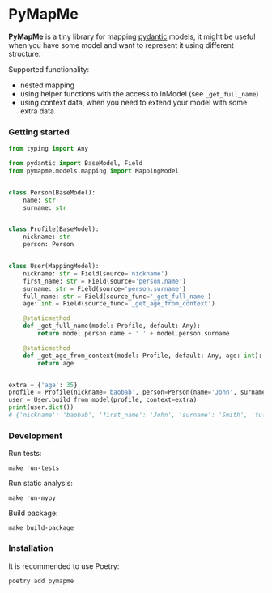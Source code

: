 # PyMapMe

**PyMapMe** is a tiny library for mapping [pydantic](https://github.com/pydantic/pydantic) models, it might be useful when you have some model and want to represent it using different structure.

Supported functionality:
- nested mapping
- using helper functions with the access to InModel (see `_get_full_name`)
- using context data, when you need to extend your model with some extra data 

### Getting started

```python
from typing import Any

from pydantic import BaseModel, Field
from pymapme.models.mapping import MappingModel


class Person(BaseModel):
    name: str
    surname: str


class Profile(BaseModel):
    nickname: str
    person: Person


class User(MappingModel):
    nickname: str = Field(source='nickname')
    first_name: str = Field(source='person.name')
    surname: str = Field(source='person.surname')
    full_name: str = Field(source_func='_get_full_name')
    age: int = Field(source_func='_get_age_from_context')

    @staticmethod
    def _get_full_name(model: Profile, default: Any):
        return model.person.name + ' ' + model.person.surname

    @staticmethod
    def _get_age_from_context(model: Profile, default: Any, age: int):
        return age


extra = {'age': 35}
profile = Profile(nickname='baobab', person=Person(name='John', surname='Smith'))
user = User.build_from_model(profile, context=extra)
print(user.dict())
# {'nickname': 'baobab', 'first_name': 'John', 'surname': 'Smith', 'full_name': 'John Smith', 'age': 35}

```

### Development

Run tests:

```
make run-tests
```

Run static analysis:

```
make run-mypy
```

Build package:

```
make build-package
```

### Installation

It is recommended to use Poetry:

```
poetry add pymapme
```
